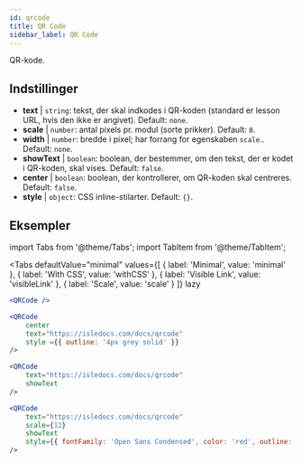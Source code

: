 ```yaml
---
id: qrcode
title: QR Code
sidebar_label: QR Code
---
```


QR-kode.

## Indstillinger

* __text__ | `string`: tekst, der skal indkodes i QR-koden (standard er lesson URL, hvis den ikke er angivet). Default: `none`.
* __scale__ | `number`: antal pixels pr. modul (sorte prikker). Default: `8`.
* __width__ | `number`: bredde i pixel; har forrang for egenskaben `scale`.. Default: `none`.
* __showText__ | `boolean`: boolean, der bestemmer, om den tekst, der er kodet i QR-koden, skal vises. Default: `false`.
* __center__ | `boolean`: boolean, der kontrollerer, om QR-koden skal centreres. Default: `false`.
* __style__ | `object`: CSS inline-stilarter. Default: `{}`.


## Eksempler

import Tabs from '@theme/Tabs';
import TabItem from '@theme/TabItem';

<Tabs
    defaultValue="minimal"
    values={[
        { label: 'Minimal', value: 'minimal' },
        { label: 'With CSS', value: 'withCSS' },
        { label: 'Visible Link', value: 'visibleLink' },
        { label: 'Scale', value: 'scale' }
    ]}
    lazy
>

<TabItem value="minimal">

```jsx live
<QRCode />
```

</TabItem>

<TabItem value="withCSS">

```jsx live
<QRCode 
    center 
    text="https://isledocs.com/docs/qrcode" 
    style ={{ outline: '4px grey solid' }}
/>
```

</TabItem>

<TabItem value="visibleLink">

```jsx live
<QRCode 
    text="https://isledocs.com/docs/qrcode"
    showText
/>
```

</TabItem>

<TabItem value="scale">

```jsx live
<QRCode 
    text="https://isledocs.com/docs/qrcode"
    scale={12}
    showText
    style={{ fontFamily: 'Open Sans Condensed', color: 'red', outline: '4px black solid' }}
/>
```

</TabItem>

</Tabs>
